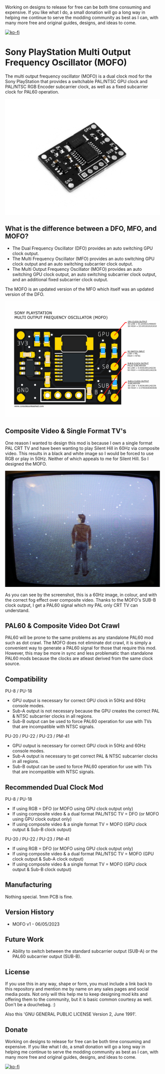 Working on designs to release for free can be both time consuming and expensive. If you like what I do, a small donation will go a long way in helping me continue to serve the modding community as best as I can, with many more free and original guides, designs, and ideas to come.

[![ko-fi](https://ko-fi.com/img/githubbutton_sm.svg)](https://ko-fi.com/C0C7NK7XO)

# Sony PlayStation Multi Output Frequency Oscillator (MOFO)

The multi output frequency oscillator (MOFO) is a dual clock mod for the Sony PlayStation that provides a switchable PAL/NTSC GPU clock and PAL/NTSC RGB Encoder subcarrier clock, as well as a fixed subcarrier clock for PAL60 operation.

![My Image](main.jpg)

## What is the difference between a DFO, MFO, and MOFO?

- The Dual Frequency Oscillator (DFO) provides an auto switching GPU clock output.
- The Multi Frequency Oscillator (MFO) provides an auto switching GPU clock output and an auto switching subcarrier clock output.
- The Multi Output Frequency Oscillator (MOFO) provides an auto switching GPU clock output, an auto switching subcarrier clock output, and an additional fixed subcarrier clock output.

The MOFO is an updated version of the MFO which itself was an updated version of the DFO.

![My Image](playstation-mofo-outputs.png)

## Composite Video & Single Format TV's

One reason I wanted to design this mod is because I own a single format PAL CRT TV and have been wanting to play Silent Hill in 60Hz via composite video. This results in a black and white image so I would be forced to use RGB or play in 50Hz. Neither of which appeals to me for Silent Hill. So I designed the MOFO.

![My Image](playstation-pal-tv-pal60-composite-video.jpg)

As you can see by the screenshot, this is a 60Hz image, in colour, and with the correct fog effect over composite video. Thanks to the MOFO's SUB-B clock output, I get a PAL60 signal which my PAL only CRT TV can understand.

## PAL60 & Composite Video Dot Crawl

PAL60 will be prone to the same problems as any standalone PAL60 mod such as dot crawl. The MOFO does not eliminate dot crawl, it is simply a convenient way to generate a PAL60 signal for those that require this mod. However, this may be more in sync and less problematic than standalone PAL60 mods because the clocks are atleast derived from the same clock source.

## Compatibility

PU-8 / PU-18

- GPU output is necessary for correct GPU clock in 50Hz and 60Hz console modes.
- Sub-A output is not necessary because the GPU creates the correct PAL & NTSC subcarrier clocks in all regions.
- Sub-B output can be used to force PAL60 operation for use with TVs that are incompatible with NTSC signals.

PU-20 / PU-22 / PU-23 / PM-41

- GPU output is necessary for correct GPU clock in 50Hz and 60Hz console modes.
- Sub-A output is necessary to get correct PAL & NTSC subcarrier clocks in all regions.
- Sub-B output can be used to force PAL60 operation for use with TVs that are incompatible with NTSC signals.

## Recommended Dual Clock Mod

PU-8 / PU-18

- If using RGB = DFO (or MOFO using GPU clock output only)
- If using composite video & a dual format PAL/NTSC TV = DFO (or MOFO using GPU clock output only)
- If using composite video & a single format TV = MOFO (GPU clock output & Sub-B clock output)

PU-20 / PU-22 / PU-23 / PM-41

- If using RGB = DFO (or MOFO using GPU clock output only)
- If using composite video & a dual format PAL/NTSC TV = MOFO (GPU clock output & Sub-A clock output)
- If using composite video & a single format TV = MOFO (GPU clock output & Sub-B clock output)

## Manufacturing

Nothing special. 1mm PCB is fine.

## Version History

- MOFO v1 - 06/05/2023

## Future Work

- Ability to switch between the standard subcarrier output (SUB-A) or the PAL60 subcarrier output (SUB-B).

## License

If you use this in any way, shape or form, you must include a link back to this repository and mention me by name on any sales pages and social media posts. Not only will this help me to keep designing mod kits and offering them to the community, but it is basic common courtesy as well. Don't be a douchebag. :)

Also this 'GNU GENERAL PUBLIC LICENSE Version 2, June 1991'.

## Donate

Working on designs to release for free can be both time consuming and expensive. If you like what I do, a small donation will go a long way in helping me continue to serve the modding community as best as I can, with many more free and original guides, designs, and ideas to come.

[![ko-fi](https://ko-fi.com/img/githubbutton_sm.svg)](https://ko-fi.com/C0C7NK7XO)
